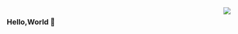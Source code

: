 <img align="right" src="https://github-readme-stats.vercel.app/api?username=Tr2ck&show_icons=true&icon_color=CE1D2D&text_color=718096&bg_color=ffffff&hide_title=true" />

### Hello,World 👋

